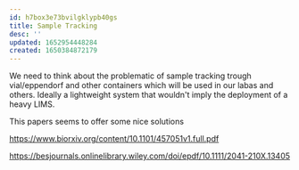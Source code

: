 ```yaml
---
id: h7box3e73bvilgklypb40gs
title: Sample Tracking
desc: ''
updated: 1652954448284
created: 1650384872179
---
```


We need to think about the problematic of sample tracking trough vial/eppendorf and other containers which will be used in our labas and others.
Ideally a lightweight system that wouldn't imply the deployment of a heavy LIMS.

This papers seems to offer some nice solutions

https://www.biorxiv.org/content/10.1101/457051v1.full.pdf

https://besjournals.onlinelibrary.wiley.com/doi/epdf/10.1111/2041-210X.13405



